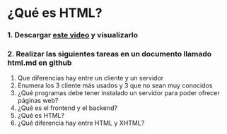 ¿Qué es HTML?
==

### 1. Descargar [este video](https://wequi.com/index.php/s/q3mZ5N3aL8Ye782) y visualizarlo

### 2. Realizar las siguientes tareas en un documento llamado html.md en github

1. Que diferencias hay entre un cliente y un servidor 
2. Enumera los 3 cliente más usados y 3 que no sean muy conocidos 
3. ¿Qué programas debe tener instalado un servidor para poder ofrecer páginas web? 
4. ¿Qué es el frontend y el backend? 
5. ¿Qué es HTML? 
6. ¿Qué diferencia hay entre HTML y XHTML? 
